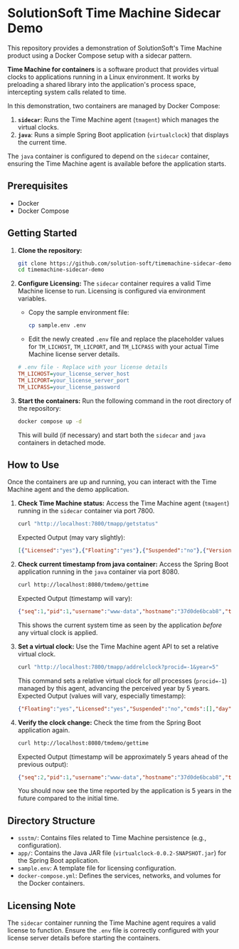 # SolutionSoft Time Machine Sidecar Demo

This repository provides a demonstration of SolutionSoft's Time Machine product using a Docker Compose setup with a sidecar pattern.

**Time Machine for containers** is a software product that provides virtual clocks to applications running in a Linux environment. It works by preloading a shared library into the application's process space, intercepting system calls related to time.

In this demonstration, two containers are managed by Docker Compose:
1.  **`sidecar`**: Runs the Time Machine agent (`tmagent`) which manages the virtual clocks.
2.  **`java`**: Runs a simple Spring Boot application (`virtualclock`) that displays the current time.

The `java` container is configured to depend on the `sidecar` container, ensuring the Time Machine agent is available before the application starts.

## Prerequisites

*   Docker
*   Docker Compose

## Getting Started

1.  **Clone the repository:**
    ```bash
    git clone https://github.com/solution-soft/timemachine-sidecar-demo.git
    cd timemachine-sidecar-demo
    ```

2.  **Configure Licensing:**
    The `sidecar` container requires a valid Time Machine license to run. Licensing is configured via environment variables.
    *   Copy the sample environment file:
        ```bash
        cp sample.env .env
        ```
    *   Edit the newly created `.env` file and replace the placeholder values for `TM_LICHOST`, `TM_LICPORT`, and `TM_LICPASS` with your actual Time Machine license server details.

    ```ini
    # .env file - Replace with your license details
    TM_LICHOST=your_license_server_host
    TM_LICPORT=your_license_server_port
    TM_LICPASS=your_license_password
    ```

3.  **Start the containers:**
    Run the following command in the root directory of the repository:
    ```bash
    docker compose up -d
    ```
    This will build (if necessary) and start both the `sidecar` and `java` containers in detached mode.

## How to Use

Once the containers are up and running, you can interact with the Time Machine agent and the demo application.

1.  **Check Time Machine status:**
    Access the Time Machine agent (`tmagent`) running in the `sidecar` container via port 7800.
    ```bash
    curl "http://localhost:7800/tmapp/getstatus"
    ```
    Expected Output (may vary slightly):
    ```json
    [{"Licensed":"yes"},{"Floating":"yes"},{"Suspended":"no"},{"Version":"18.03"},{"Release":"76"},{"Status":"Running"},{"TMVersion":"18.03R76"},{"Timezone":"Etc/UTC"},{"System":"linux"},{"Hostname":"5d3c9f5a3ad1"},{"CPUCount":1},{"SystemID":""}]
    ```

2.  **Check current timestamp from java container:**
    Access the Spring Boot application running in the `java` container via port 8080.
    ```bash
    curl http://localhost:8080/tmdemo/gettime
    ```
    Expected Output (timestamp will vary):
    ```json
    {"seq":1,"pid":1,"username":"www-data","hostname":"37d0de6bcab8","timestamp":"2025-04-26 00:40:38 UTC"}
    ```
    This shows the current system time as seen by the application *before* any virtual clock is applied.

3.  **Set a virtual clock:**
    Use the Time Machine agent API to set a relative virtual clock.
    ```bash
    curl "http://localhost:7800/tmapp/addrelclock?procid=-1&year=5"
    ```
    This command sets a relative virtual clock for *all* processes (`procid=-1`) managed by this agent, advancing the perceived year by 5 years.
    Expected Output (values will vary, especially timestamp):
    ```json
    {"Floating":"yes","Licensed":"yes","Suspended":"no","cmds":[],"day":0,"gids":[],"hour":0,"minute":0,"origin":1745628068,"persist":"False","platform":"linux","procids":["@all"],"relative":1,"speed":1,"timestamp":"20300426004108","uids":[],"year":5}
    ```

4.  **Verify the clock change:**
    Check the time from the Spring Boot application again.
    ```bash
    curl http://localhost:8080/tmdemo/gettime
    ```
    Expected Output (timestamp will be approximately 5 years ahead of the previous output):
    ```json
    {"seq":2,"pid":1,"username":"www-data","hostname":"37d0de6bcab8","timestamp":"2030-04-26 00:41:48 UTC"}
    ```
    You should now see the time reported by the application is 5 years in the future compared to the initial time.

## Directory Structure

*   `ssstm/`: Contains files related to Time Machine persistence (e.g., configuration).
*   `app/`: Contains the Java JAR file (`virtualclock-0.0.2-SNAPSHOT.jar`) for the Spring Boot application.
*   `sample.env`: A template file for licensing configuration.
*   `docker-compose.yml`: Defines the services, networks, and volumes for the Docker containers.

## Licensing Note

The `sidecar` container running the Time Machine agent requires a valid license to function. Ensure the `.env` file is correctly configured with your license server details before starting the containers.
